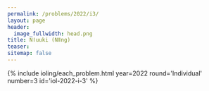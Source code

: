 ```yaml
---
permalink: /problems/2022/i3/
layout: page
header:
  image_fullwidth: head.png
title: Nǀuuki (Nǁng)
teaser: 
sitemap: false
---
```


{% include ioling/each_problem.html year=2022 round='Individual' number=3 id='iol-2022-i-3' %}
